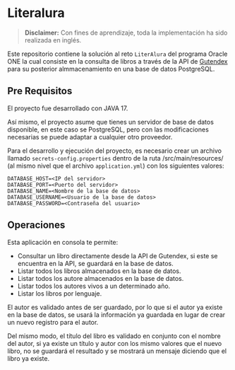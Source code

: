 # Literalura

> **Disclaimer:** Con fines de aprendizaje, toda la implementación ha sido realizada en inglés.

Este repositorio contiene la solución al reto `LiterAlura` del programa Oracle ONE la cual consiste en la consulta de libros a través de la API de [Gutendex](https://gutendex.com/) para su posterior almmacenamiento en una base de datos PostgreSQL.

## Pre Requisitos

El proyecto fue desarrollado con JAVA 17.

Así mismo, el proyecto asume que tienes un servidor de base de datos disponible, en este caso se PostgreSQL, pero con las modificaciones necesarias se puede adaptar a cualquier otro proveedor.

Para el desarrollo y ejecución del proyecto, es necesario crear un archivo llamado `secrets-config.properties` dentro de la ruta /src/main/resources/ (al mismo nivel que el archivo `application.yml`) con los siguientes valores:

```
DATABASE_HOST=<IP del servidor>
DATABASE_PORT=<Puerto del servidor>
DATABASE_NAME=<Nombre de la base de datos>
DATABASE_USERNAME=<Usuario de la base de datos>
DATABASE_PASSWORD=<Contraseña del usuario>
```

## Operaciones

Esta aplicación en consola te permite:
- Consultar un libro directamente desde la API de Gutendex, si este se encuentra en la API, se guardará en la base de datos.
- Listar todos los libros almacenados en la base de datos.
- Listar todos los autore almacenados en la base de datos.
- Listar todos los autores vivos a un determinado año.
- Listar los libros por lenguaje.

El autor es validado antes de ser guardado, por lo que si el autor ya existe en la base de datos, se usará la información ya guardada en lugar de crear un nuevo registro para el autor.

Del mismo modo, el título del libro es validado en conjunto con el nombre del autor, si ya existe un título y autor con los mismo valores que el nuevo libro, no se guardará el resultado y se mostrará un mensaje diciendo que el libro ya existe.